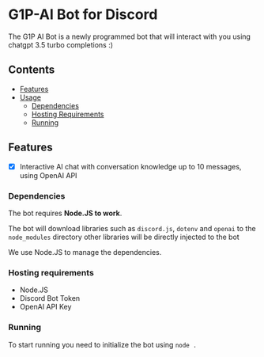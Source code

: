 # G1P-AI Bot for Discord

The G1P AI Bot is a newly programmed bot that will interact with you using chatgpt 3.5 turbo completions :)

## Contents

* [Features](#features)
* [Usage](#usage)
  * [Dependencies](#dependencies)
  * [Hosting Requirements](#hosting-requirements)
  * [Running](#running)

## Features

- [X] Interactive AI chat with conversation knowledge up to 10 messages, using OpenAI API 

### Dependencies

The bot requires **Node.JS to work**.

The bot will download libraries such as `discord.js`, `dotenv` and `openai` to the `node_modules` directory
other libraries will be directly injected to the bot

We use Node.JS to manage the dependencies.

### Hosting requirements

* Node.JS
* Discord Bot Token
* OpenAI API Key

### Running

To start running you need to initialize the bot using `node .`
